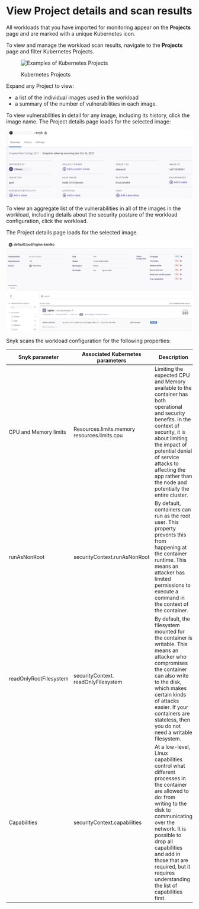 # View Project details and scan results

All workloads that you have imported for monitoring appear on the **Projects** page and are marked with a unique Kubernetes icon.

To view and manage the workload scan results, navigate to the **Projects** page and filter Kubernetes Projects.

<figure><img src="../../../../.gitbook/assets/filter_kubernetes_projects.png" alt="Examples of Kubernetes Projects"><figcaption><p>Kubernetes Projects</p></figcaption></figure>

Expand any Project to view:

* a list of the individual images used in the workload
* a summary of the number of vulnerabilities in each image.

To view vulnerabilities in detail for any image, including its history, click the image name. The Project details page loads for the selected image:

![Project details for a selected image](../../../../.gitbook/assets/project_details_for_container_image.png)

To view an aggregate list of the vulnerabilities in all of the images in the workload, including details about the security posture of the workload configuration, click the workload.

The Project details page loads for the selected image.

![Aggregated list of vulnerabilities in images in Kubernetes workload](../../../../.gitbook/assets/aggregate_list_vuln_Kubernetes_workload.png)

Snyk scans the workload configuration for the following properties:

| **Snyk parameter**     | **Associated Kubernetes parameters**         | **Description**                                                                                                                                                                                                                                                                                               |
| ---------------------- | -------------------------------------------- | ------------------------------------------------------------------------------------------------------------------------------------------------------------------------------------------------------------------------------------------------------------------------------------------------------------- |
| CPU and Memory limits  | Resources.limits.memory resources.limits.cpu | Limiting the expected CPU and Memory available to the container has both operational and security benefits. In the context of security, it is about limiting the impact of potential denial of service attacks to affecting the app rather than the node and potentially the entire cluster.                  |
| runAsNonRoot           | securityContext.runAsNonRoot                 | By default, containers can run as the root user. This property prevents this from happening at the container runtime. This means an attacker has limited permissions to execute a command in the context of the container.                                                                                    |
| readOnlyRootFilesystem | securityContext. readOnlyFilesystem          | By default, the filesystem mounted for the container is writable. This means an attacker who compromises the container can also write to the disk, which makes certain kinds of attacks easier. If your containers are stateless, then you do not need a writable filesystem.                                 |
| Capabilities           | securityContext.capabilities                 | At a low-level, Linux capabilities control what different processes in the container are allowed to do: from writing to the disk to communicating over the network. It is possible to drop all capabilities and add in those that are required, but it requires understanding the list of capabilities first. |
